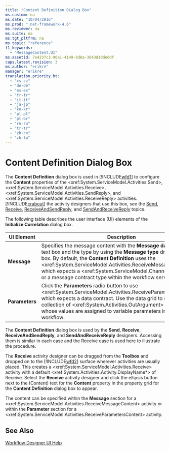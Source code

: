 ```yaml
---
title: "Content Definition Dialog Box"
ms.custom: na
ms.date: "10/04/2016"
ms.prod: ".net-framework-4.6"
ms.reviewer: na
ms.suite: na
ms.tgt_pltfrm: na
ms.topic: "reference"
f1_keywords: 
  - "MessageContent.UI"
ms.assetid: 7e4237c3-90a1-4149-bd8a-3643d1dde0df
caps.latest.revision: 3
ms.author: "erikre"
manager: "erikre"
translation.priority.ht: 
  - "cs-cz"
  - "de-de"
  - "es-es"
  - "fr-fr"
  - "it-it"
  - "ja-jp"
  - "ko-kr"
  - "pl-pl"
  - "pt-br"
  - "ru-ru"
  - "tr-tr"
  - "zh-cn"
  - "zh-tw"
---
```

# Content Definition Dialog Box
The **Content Definition** dialog box is used in [!INCLUDE[wfd1](../workflowdesigner/includes/wfd1_md.md)] to configure the **Content** properties of the \<xref:System.ServiceModel.Activities.Send>, \<xref:System.ServiceModel.Activities.Receive>, \<xref:System.ServiceModel.Activities.SendReply>, and \<xref:System.ServiceModel.Activities.ReceiveReply> activities. [!INCLUDE[crabout](../codequality/includes/crabout_md.md)] the activity designers that use this box, see the [Send](../workflowdesigner/send-activity-designer.md), [Receive](../workflowdesigner/receive-activity-designer.md), [ReceiveAndSendReply](../workflowdesigner/receiveandsendreply-template-designer.md), and [SendAndReceiveReply](../workflowdesigner/sendandreceivereply-template-designer.md) topics.  
  
 The following table describes the user interface (UI) elements of the **Initialize Correlation** dialog box.  
  
|UI Element|Description|  
|----------------|-----------------|  
|**Message**|Specifies the message content with the **Message data** expression text box and the type by using the **Message type** drop-down list box. By default, the **Content Definition** uses the \<xref:System.ServiceModel.Activities.ReceiveMessageContent>, which expects a \<xref:System.ServiceModel.Channels.Message> or a message contract type within the workflow service definition.|  
|**Parameters**|Click the **Parameters** radio button to use \<xref:System.ServiceModel.Activities.ReceiveParametersContent>, which expects a data contract. Use the data grid to set a generic collection of \<xref:System.Activities.OutArgument> key/value pairs whose values are assigned to variable parameters in the current workflow.|  
  
 The **Content Definition** dialog box is used by the **Send**, **Receive**, **ReceiveAndSendReply**, and **SendAndReceiveReply** designers. Accessing them is similar in each case and the Receive case is used here to illustrate the procedure.  
  
 The **Receive** activity designer can be dragged from the **Toolbox** and dropped on to the [!INCLUDE[wfd2](../workflowdesigner/includes/wfd2_md.md)] surface wherever activities are usually placed. This creates a \<xref:System.ServiceModel.Activities.Receive> activity with a default \<xref:System.Activities.Activity.DisplayName*> of Receive. Select the **Receive** activity designer and click the ellipsis button next to the (Content) text for the **Content** property in the property grid for the **Content Definition** dialog box to appear.  
  
 The content can be specified within the **Message** section for a \<xref:System.ServiceModel.Activities.ReceiveMessageContent> activity or within the **Parameter** section for a \<xref:System.ServiceModel.Activities.ReceiveParametersContent> activity.  
  
## See Also  
 [Workflow Designer UI Help](../workflowdesigner/workflow-designer-ui-help.md)